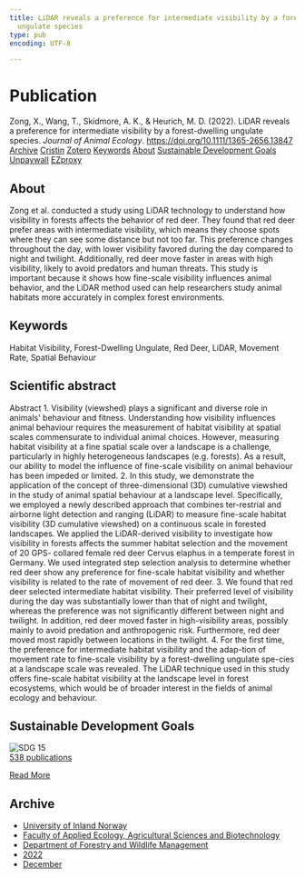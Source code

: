 ```yaml
---
title: LiDAR reveals a preference for intermediate visibility by a forest-dwelling
  ungulate species
type: pub
encoding: UTF-8

---
```

<h1>Publication</h1>
<article id="csl-bib-container-5U2WHEW9" class="csl-bib-container">
  <div class="csl-bib-body"> <div class="csl-entry">Zong, X., Wang, T., Skidmore, A. K., &#38; Heurich, M. D. (2022). LiDAR reveals a preference for intermediate visibility by a forest-dwelling ungulate species. <i>Journal of Animal Ecology</i>. <a href="https://doi.org/10.1111/1365-2656.13847">https://doi.org/10.1111/1365-2656.13847</a></div> </div>
  <div class="csl-bib-buttons">
    <a href="#taxonomy-article-5U2WHEW9" alt="archive" class="csl-bib-button">Archive</a>
    <a href="https://app.cristin.no/results/show.jsf?id=2094408" alt="Cristin" class="csl-bib-button">Cristin</a>
    <a href="http://zotero.org/groups/5881554/items/5U2WHEW9" alt="Zotero" class="csl-bib-button">Zotero</a>
    <a href="#keywords-article-5U2WHEW9" alt="keywords" class="csl-bib-button">Keywords</a>
    <a href="#about-article-5U2WHEW9" alt="about_pub" class="csl-bib-button">About</a>
    <a href="#sdg-article-5U2WHEW9" alt="sdg" class="csl-bib-button">Sustainable Development Goals</a>
    <a href="https://research.utwente.nl/files/288389033/Zong_2022_Lidar_reveals_a_preferen.pdf" alt="Unpaywall" class="csl-bib-button">Unpaywall</a>
    <a href="https://research.utwente.nl/files/288389033/Zong_2022_Lidar_reveals_a_preferen.pdf" alt="EZproxy" class="csl-bib-button">EZproxy</a>
  </div>
  <div id="csl-bib-meta-container-5U2WHEW9"></div>
</article>
<div id="csl-bib-meta-5U2WHEW9" class="csl-bib-meta">
  <article id="about-article-5U2WHEW9" class="about_pub-article">
    <h1>About</h1>
    Zong et al. conducted a study using LiDAR technology to understand how visibility in forests affects the behavior of red deer. They found that red deer prefer areas with intermediate visibility, which means they choose spots where they can see some distance but not too far. This preference changes throughout the day, with lower visibility favored during the day compared to night and twilight. Additionally, red deer move faster in areas with high visibility, likely to avoid predators and human threats. This study is important because it shows how fine-scale visibility influences animal behavior, and the LiDAR method used can help researchers study animal habitats more accurately in complex forest environments.
  </article>
  <article id="keywords-article-5U2WHEW9" class="keywords-article">
    <h1>Keywords</h1>
    Habitat Visibility, Forest-Dwelling Ungulate, Red Deer, LiDAR, Movement Rate, Spatial Behaviour
  </article>
  <article id="abstract-article-5U2WHEW9" class="abstract-article">
    <h1>Scientific abstract</h1>
    Abstract 
1.  Visibility (viewshed) plays a significant and diverse role in animals' behaviour and fitness. Understanding how visibility influences animal behaviour requires the measurement of habitat visibility at spatial scales commensurate to individual animal choices. However, measuring habitat visibility at a fine spatial scale over a landscape is a challenge, particularly in highly heterogeneous landscapes (e.g. forests). As a result, our ability to model the influence of fine-scale visibility on animal behaviour has been impeded or limited. 
2.  In this study, we demonstrate the application of the concept of three-dimensional (3D) cumulative viewshed in the study of animal spatial behaviour at a landscape level. Specifically, we employed a newly described approach that combines ter-restrial and airborne light detection and ranging (LiDAR) to measure fine-scale habitat visibility (3D cumulative viewshed) on a continuous scale in forested landscapes. We applied the LiDAR-derived visibility to investigate how visibility in forests affects the summer habitat selection and the movement of 20 GPS- collared female red deer Cervus elaphus in a temperate forest in Germany. We used integrated step selection analysis to determine whether red deer show any preference for fine-scale habitat visibility and whether visibility is related to the rate of movement of red deer. 
3.  We found that red deer selected intermediate habitat visibility. Their preferred level of visibility during the day was substantially lower than that of night and twilight, whereas the preference was not significantly different between night and twilight. In addition, red deer moved faster in high-visibility areas, possibly mainly to avoid predation and anthropogenic risk. Furthermore, red deer moved most rapidly between locations in the twilight. 
4.  For the first time, the preference for intermediate habitat visibility and the adap-tion of movement rate to fine-scale visibility by a forest-dwelling ungulate spe-cies at a landscape scale was revealed. The LiDAR technique used in this study offers fine-scale habitat visibility at the landscape level in forest ecosystems, which would be of broader interest in the fields of animal ecology and behaviour.
  </article>
  <article id="sdg-article-5U2WHEW9" class="sdg-article">
    <h1>Sustainable Development Goals</h1>
    <div class="sdg-container"><div id="sdg15" class="sdg">
        <img src="{{< params subfolder >}}images/sdg/sdg15_en.png" class="image" alt="SDG 15">
        <div class="sdg-overlay">
          <a href="/en/archive/?key=?sdg=15#archive" class="sdg-publication-count"><span>538</span> publications</a>
          <p><a href="https://sdgs.un.org/goals/goal15" class="sdg-read-more">Read More</a></p>
        </div>
      </div></div>
  </article>
  <article id="taxonomy-article-5U2WHEW9" class="taxonomy-article">
    <h1>Archive</h1>
    <ul>
      <li>
        <a href="/en/archive/?key=3DCRN523">University of Inland Norway</a>
      </li>
      <li>
        <a href="/en/archive/?key=T77LXH6D">Faculty of Applied Ecology, Agricultural Sciences and Biotechnology</a>
      </li>
      <li>
        <a href="/en/archive/?key=7TRARPE3">Department of Forestry and Wildlife Management</a>
      </li>
      <li>
        <a href="/en/archive/?key=H9K9UC39">2022</a>
      </li>
      <li>
        <a href="/en/archive/?key=JPY93KVC">December</a>
      </li>
    </ul>
  </article>
</div>
